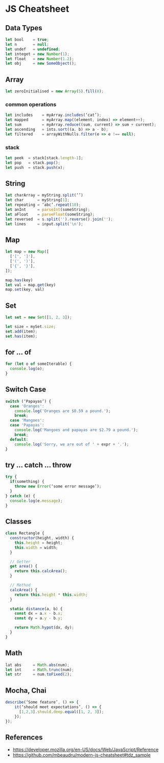 # JS Cheatsheet

## Data Types
```javascript
let bool    = true;
let n       = null;
let undef   = undefined;
let integet = new Number(1);
let float   = new Number(1.2);
let obj     = new SomeObject();
```

## Array
```javascript
let zeroInitialised = new Array(5).fill(0);
```

### common operations
```javascript
let includes    = myArray.includes(‘cat’);
let mapped      = myArray.map((element, index) => element++);
let sum         = myArray.reduce((sum, current) => sum + current);
let ascending   = ints.sort((a, b) => a - b);
let filtered    = arrayWithNulls.filter(e => e !== null);
```

### stack
```javascript
let peek  = stack[stack.length-1];
let pop   = stack.pop();
let push  = stack.push(x);
```

## String

```javascript
let charArray = myString.split(‘’)
let char      = myString[1];
let repeating = ‘abc’.repeat(10);
let anInt     = parseInt(someString);
let aFloat    = parseFloat(someString);
let reversed  = s.split('').reverse().join('');
let lines     = input.split('\n');
```

## Map

```javascript
let map = new Map([
  ['[', ']'],
  ['(', ')'],
  ['{', '}'],
]);

map.has(key)
let val = map.get(key)
map.set(key, val)
```

## Set

```javascript
let set = new Set([1, 2, 3]);

let size = mySet.size;
set.add(item);
set.has(item);
```

## for ... of

```javascript
for (let o of someIterable) {
  console.log(o);
}
```

## Switch Case

```javascript
switch (‘Papayas’) {
  case 'Oranges':
    console.log('Oranges are $0.59 a pound.');
    break;
  case 'Mangoes':
  case 'Papayas':
    console.log('Mangoes and papayas are $2.79 a pound.');
    break;
  default:
    console.log('Sorry, we are out of ' + expr + '.');
}
```

## try ... catch ... throw

```javascript
try {
  if(something) {
    throw new Error(‘some error message’);
  }
} catch (e) {
  console.log(e.message);
}
```

## Classes

```javascript
class Rectangle {
  constructor(height, width) {
    this.height = height;
    this.width = width;
  }

  // Getter
  get area() {
    return this.calcArea();
  }

  // Method
  calcArea() {
    return this.height * this.width;
  }

  static distance(a, b) {
    const dx = a.x - b.x;
    const dy = a.y - b.y;

    return Math.hypot(dx, dy);
  }
}
```

## Math
```javascript
lat abs     = Math.abs(num);
let int     = Math.trunc(num);
let str     = num.toFixed(2);
```

## Mocha, Chai

```javascript
describe(‘Some feature’, () => {
    it(‘should meet expectations’, () => {
      [1,2,3].should.deep.equal([1, 2, 3]);
    });
});
```

## References
* https://developer.mozilla.org/en-US/docs/Web/JavaScript/Reference
* https://github.com/mbeaudru/modern-js-cheatsheet#tdz_sample
